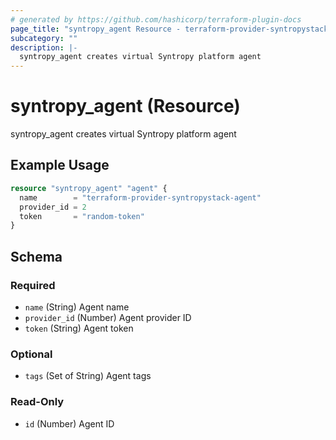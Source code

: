 ```yaml
---
# generated by https://github.com/hashicorp/terraform-plugin-docs
page_title: "syntropy_agent Resource - terraform-provider-syntropystack"
subcategory: ""
description: |-
  syntropy_agent creates virtual Syntropy platform agent
---
```


# syntropy_agent (Resource)

syntropy_agent creates virtual Syntropy platform agent

## Example Usage

```terraform
resource "syntropy_agent" "agent" {
  name        = "terraform-provider-syntropystack-agent"
  provider_id = 2
  token       = "random-token"
}
```

<!-- schema generated by tfplugindocs -->
## Schema

### Required

- `name` (String) Agent name
- `provider_id` (Number) Agent provider ID
- `token` (String) Agent token

### Optional

- `tags` (Set of String) Agent tags

### Read-Only

- `id` (Number) Agent ID


